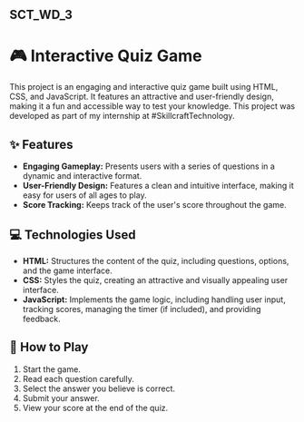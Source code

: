 ## SCT_WD_3

# 🎮 Interactive Quiz Game

This project is an engaging and interactive quiz game built using HTML, CSS, and JavaScript. It features an attractive and user-friendly design, making it a fun and accessible way to test your knowledge. This project was developed as part of my internship at #SkillcraftTechnology.

## ✨ Features

*   **Engaging Gameplay:**  Presents users with a series of questions in a dynamic and interactive format.
*   **User-Friendly Design:**  Features a clean and intuitive interface, making it easy for users of all ages to play.
*   **Score Tracking:**  Keeps track of the user's score throughout the game.


## 💻 Technologies Used

*   **HTML:**  Structures the content of the quiz, including questions, options, and the game interface.
*   **CSS:** Styles the quiz, creating an attractive and visually appealing user interface.
*   **JavaScript:**  Implements the game logic, including handling user input, tracking scores, managing the timer (if included), and providing feedback.

## 🚀 How to Play

1.  Start the game.
2.  Read each question carefully.
3.  Select the answer you believe is correct.
4.  Submit your answer.
5.  View your score at the end of the quiz.

